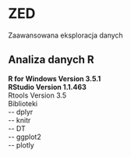# ZED
Zaawansowana eksploracja danych

## Analiza danych R  
**R for Windows Version 3.5.1**  
**RStudio Version 1.1.463**  
Rtools Version 3.5  
Biblioteki  
-- dplyr  
-- knitr  
-- DT  
-- ggplot2  
-- plotly  
